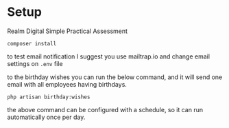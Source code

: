 # Setup
Realm Digital Simple Practical Assessment

``composer install``

to test email notification I suggest you use mailtrap.io and change email settings on  `.env` file

to the birthday wishes you can run the below command, and it will send one email with all employees having birthdays.

``php artisan birthday:wishes``

the above command can be configured with a schedule, so it can run automatically once per day.
